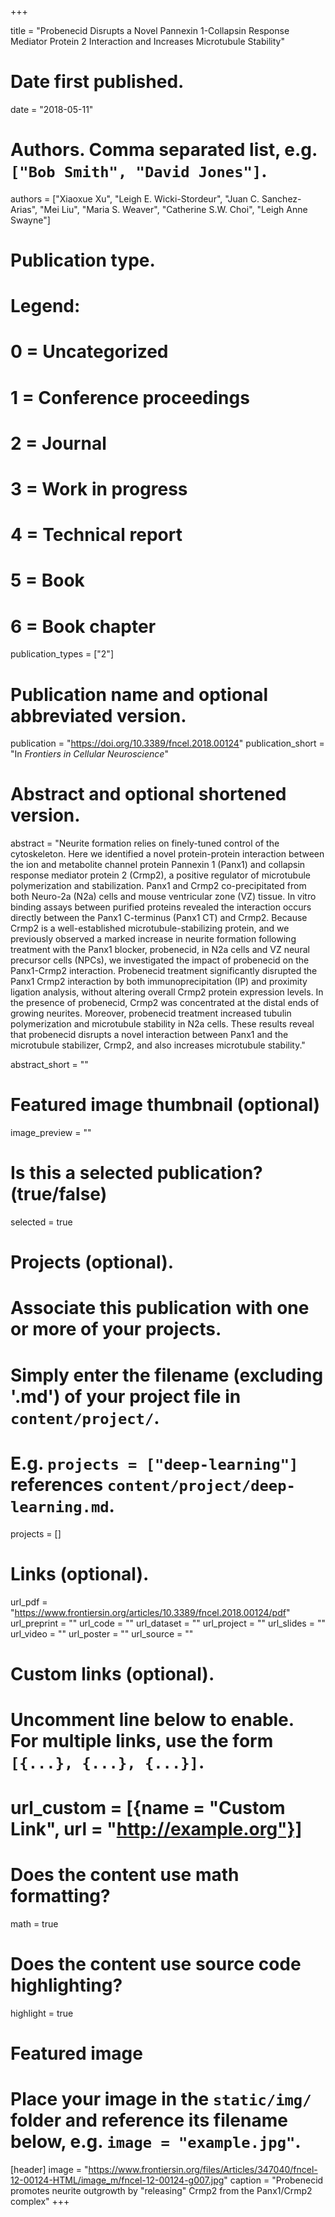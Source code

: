 +++

title = "Probenecid Disrupts a Novel Pannexin 1-Collapsin Response Mediator Protein 2 Interaction and Increases Microtubule Stability"

# Date first published.
date = "2018-05-11"

# Authors. Comma separated list, e.g. `["Bob Smith", "David Jones"]`.
authors = ["Xiaoxue Xu", "Leigh E. Wicki-Stordeur", "Juan C. Sanchez-Arias", "Mei Liu", "Maria S. Weaver", "Catherine S.W. Choi", "Leigh Anne Swayne"]

# Publication type.
# Legend:
# 0 = Uncategorized
# 1 = Conference proceedings
# 2 = Journal
# 3 = Work in progress
# 4 = Technical report
# 5 = Book
# 6 = Book chapter
publication_types = ["2"]

# Publication name and optional abbreviated version.
publication = "https://doi.org/10.3389/fncel.2018.00124"
publication_short = "In *Frontiers in Cellular Neuroscience*"

# Abstract and optional shortened version.
abstract = "Neurite formation relies on finely-tuned control of the cytoskeleton. Here we identified a novel protein-protein interaction between the ion and metabolite channel protein Pannexin 1 (Panx1) and collapsin response mediator protein 2 (Crmp2), a positive regulator of microtubule polymerization and stabilization. Panx1 and Crmp2 co-precipitated from both Neuro-2a (N2a) cells and mouse ventricular zone (VZ) tissue. In vitro binding assays between purified proteins revealed the interaction occurs directly between the Panx1 C-terminus (Panx1 CT) and Crmp2. Because Crmp2 is a well-established microtubule-stabilizing protein, and we previously observed a marked increase in neurite formation following treatment with the Panx1 blocker, probenecid, in N2a cells and VZ neural precursor cells (NPCs), we investigated the impact of probenecid on the Panx1-Crmp2 interaction. Probenecid treatment significantly disrupted the Panx1 Crmp2 interaction by both immunoprecipitation (IP) and proximity ligation analysis, without altering overall Crmp2 protein expression levels. In the presence of probenecid, Crmp2 was concentrated at the distal ends of growing neurites. Moreover, probenecid treatment increased tubulin polymerization and microtubule stability in N2a cells. These results reveal that probenecid disrupts a novel interaction between Panx1 and the microtubule stabilizer, Crmp2, and also increases microtubule stability."

abstract_short = ""

# Featured image thumbnail (optional)
image_preview = ""

# Is this a selected publication? (true/false)
selected = true

# Projects (optional).
#   Associate this publication with one or more of your projects.
#   Simply enter the filename (excluding '.md') of your project file in `content/project/`.
#   E.g. `projects = ["deep-learning"]` references `content/project/deep-learning.md`.
projects = []

# Links (optional).
url_pdf = "https://www.frontiersin.org/articles/10.3389/fncel.2018.00124/pdf"
url_preprint = ""
url_code = ""
url_dataset = ""
url_project = ""
url_slides = ""
url_video = ""
url_poster = ""
url_source = ""

# Custom links (optional).
#   Uncomment line below to enable. For multiple links, use the form `[{...}, {...}, {...}]`.
# url_custom = [{name = "Custom Link", url = "http://example.org"}]

# Does the content use math formatting?
math = true

# Does the content use source code highlighting?
highlight = true

# Featured image
# Place your image in the `static/img/` folder and reference its filename below, e.g. `image = "example.jpg"`.
[header]
image = "https://www.frontiersin.org/files/Articles/347040/fncel-12-00124-HTML/image_m/fncel-12-00124-g007.jpg"
caption = "Probenecid promotes neurite outgrowth by "releasing" Crmp2 from the Panx1/Crmp2 complex"
+++
